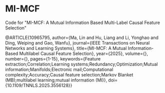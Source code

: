 # MI-MCF
Code for "MI-MCF: A Mutual Information Based Multi-Label Causal Feature Selection"

@ARTICLE{10965795,
  author={Ma, Lin and Hu, Liang and Li, Yonghao and Ding, Weiping and Gao, Wanfu},
  journal={IEEE Transactions on Neural Networks and Learning Systems}, 
  title={MI-MCF: A Mutual Information-Based Multilabel Causal Feature Selection}, 
  year={2025},
  volume={},
  number={},
  pages={1-15},
  keywords={Feature extraction;Correlation;Learning systems;Redundancy;Optimization;Mutual information;Manifolds;Electronic mail;Computational complexity;Accuracy;Causal feature selection;Markov Blanket (MB);multilabel learning;mutual information (MI)},
  doi={10.1109/TNNLS.2025.3556128}}
